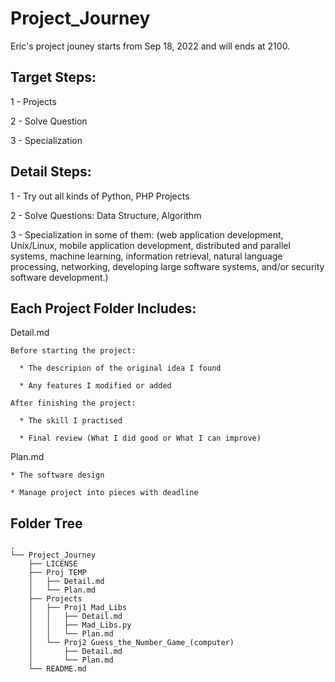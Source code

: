 # Project_Journey
Eric's project jouney starts from Sep 18, 2022 and will ends at 2100.


## Target Steps:
1 - Projects

2 - Solve Question

3 - Specialization


## Detail Steps:
1 - Try out all kinds of Python, PHP Projects

2 - Solve Questions: Data Structure, Algorithm

3 - Specialization in some of them: (web application development, Unix/Linux, mobile application development, distributed and parallel systems, machine learning, information retrieval, natural language processing, networking, developing large software systems, and/or security software development.)


## Each Project Folder Includes:
Detail.md

    Before starting the project:
    
      * The descripion of the original idea I found
    
      * Any features I modified or added
    
    After finishing the project:
    
      * The skill I practised
    
      * Final review (What I did good or What I can improve)
    
Plan.md

    * The software design
    
    * Manage project into pieces with deadline


## Folder Tree

```
.
└── Project_Journey
    ├── LICENSE
    ├── Proj TEMP
    │   ├── Detail.md
    │   └── Plan.md
    ├── Projects
    │   ├── Proj1 Mad_Libs
    │   │   ├── Detail.md
    │   │   ├── Mad_Libs.py
    │   │   └── Plan.md
    │   └── Proj2 Guess_the_Number_Game_(computer)
    │       ├── Detail.md
    │       └── Plan.md
    └── README.md
```
